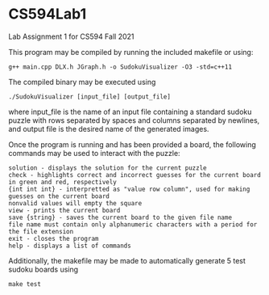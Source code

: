 # CS594Lab1
Lab Assignment 1 for CS594 Fall 2021

This program may be compiled by running the included makefile or using:

```
g++ main.cpp DLX.h JGraph.h -o SudokuVisualizer -O3 -std=c++11
```

The compiled binary may be executed using

```
./SudokuVisualizer [input_file] [output_file]
```

where input_file is the name of an input file containing a standard sudoku puzzle with rows separated by spaces and columns separated by newlines, and output file is the desired name of the generated images.

Once the program is running and has been provided a board, the following commands may be used to interact with the puzzle:

```
solution - displays the solution for the current puzzle
check - highlights correct and incorrect guesses for the current board in green and red, respectively
{int int int} - interpretted as "value row column", used for making guesses on the current board
nonvalid values will empty the square
view - prints the current board
save {string} - saves the current board to the given file name
file name must contain only alphanumeric characters with a period for the file extension
exit - closes the program
help - displays a list of commands
```

Additionally, the makefile may be made to automatically generate 5 test sudoku boards using

```
make test
```
